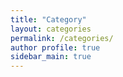 ```yaml
---
title: "Category"
layout: categories
permalink: /categories/
author profile: true
sidebar_main: true
---
```

